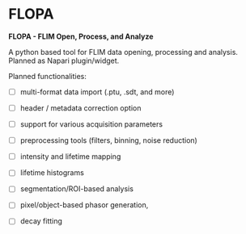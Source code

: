 # FLOPA

**FLOPA - FLIM Open, Process, and Analyze**

A python based tool for FLIM data opening, processing and analysis. Planned as Napari plugin/widget.

Planned functionalities:
  - [ ] multi-format data import (.ptu, .sdt, and more)
  - [ ] header / metadata correction option
  - [ ] support for various acquisition parameters
  - [ ] preprocessing tools (filters, binning, noise reduction)
  - [ ] intensity and lifetime mapping
  - [ ] lifetime histograms
  - [ ] segmentation/ROI-based analysis
  - [ ] pixel/object-based phasor generation,
  - [ ] decay fitting


